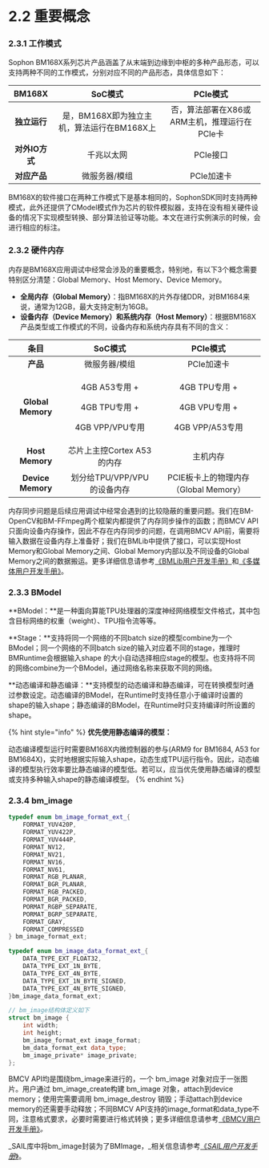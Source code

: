 # 2.2 重要概念

### 2.3.1 工作模式

Sophon BM168X系列芯片产品涵盖了从末端到边缘到中枢的多种产品形态，可以支持两种不同的工作模式，分别对应不同的产品形态，具体信息如下：

|   BM168X   |            SoC模式            |            PCIe模式           |
| :--------: | :-------------------------: | :-------------------------: |
|  **独立运行**  | 是，BM168X即为独立主机，算法运行在BM168X上 | 否，算法部署在X86或ARM主机，推理运行在PCIe卡 |
| **对外IO方式** |            千兆以太网            |            PCIe接口           |
|  **对应产品**  |           微服务器/模组           |           PCIe加速卡           |

BM168X的软件接口在两种工作模式下是基本相同的，SophonSDK同时支持两种模式，此外还提供了CModel模式作为芯片的软件模拟器，支持在没有相关硬件设备的情况下实现模型转换、部分算法验证等功能。本文在进行实例演示的时候，会进行相应的标注。

### 2.3.2 硬件内存

内存是BM168X应用调试中经常会涉及的重要概念，特别地，有以下3个概念需要特别区分清楚：Global Memory、Host Memory、Device Memory。

* **全局内存（Global Memory）**：指BM168X的片外存储DDR，对BM1684来说，通常为12GB，最大支持定制为16GB。
* **设备内存（Device Memory）和系统内存（Host Memory）**：根据BM168X产品类型或工作模式的不同，设备内存和系统内存具有不同的含义：

|         条目        |                           SoC模式                           |                           PCIe模式                           |
| :---------------: | :-------------------------------------------------------: | :--------------------------------------------------------: |
|       **产品**      |                          微服务器/模组                          |                           PCIe加速卡                          |
| **Global Memory** | <p>4GB A53专用 +</p><p>4GB TPU专用 + </p><p>4GB VPP/VPU专用</p> | <p>4GB TPU专用 + </p><p>4GB VPU专用 + </p><p>4GB VPP/A53专用</p> |
|  **Host Memory**  |                     芯片上主控Cortex A53的内存                    |                            主机内存                            |
| **Device Memory** |                    划分给TPU/VPP/VPU的设备内存                    |                 PCIE板卡上的物理内存（Global Memory）                |

内存同步问题是后续应用调试中经常会遇到的比较隐蔽的重要问题。我们在BM-OpenCV和BM-FFmpeg两个框架内都提供了内存同步操作的函数；而BMCV API只面向设备内存操作，因此不存在内存同步的问题，在调用BMCV API前，需要将输入数据在设备内存上准备好；我们在BMLib中提供了接口，可以实现Host Memory和Global Memory之间、Global Memory内部以及不同设备的Global Memory之间的数据搬运。更多详细信息请参考[《BMLib用户开发手册》](https://doc.sophgo.com/docs/3.0.0/docs\_latest\_release/bmlib/html/index.html)和[《多媒体用户开发手册》](https://doc.sophgo.com/docs/3.0.0/docs\_latest\_release/multimedia\_guide/html/index.html)。

### 2.3.3 BModel

**BModel：**是一种面向算能TPU处理器的深度神经网络模型文件格式，其中包含目标网络的权重（weight）、TPU指令流等等。

**Stage：**支持将同一个网络的不同batch size的模型combine为一个BModel；同一个网络的不同batch size的输入对应着不同的stage，推理时BMRuntime会根据输入shape 的大小自动选择相应stage的模型。也支持将不同的网络combine为一个BModel，通过网络名称来获取不同的网络。

**动态编译和静态编译：**支持模型的动态编译和静态编译，可在转换模型时通过参数设定。动态编译的BModel，在Runtime时支持任意小于编译时设置的shape的输入shape；静态编译的BModel，在Runtime时只支持编译时所设置的shape。

{% hint style="info" %}
**优先使用静态编译的模型：**

动态编译模型运行时需要BM168X内微控制器的参与(ARM9 for BM1684, A53 for BM1684X)，实时地根据实际输入shape，动态生成TPU运行指令。因此，动态编译的模型执行效率要比静态编译的模型低。若可以，应当优先使用静态编译的模型或支持多种输入shape的静态编译模型。
{% endhint %}

### 2.3.4 bm\_image

```cpp
typedef enum bm_image_format_ext_{
    FORMAT_YUV420P,
    FORMAT_YUV422P,
    FORMAT_YUV444P,
    FORMAT_NV12,
    FORMAT_NV21,
    FORMAT_NV16,
    FORMAT_NV61,
    FORMAT_RGB_PLANAR,
    FORMAT_BGR_PLANAR,
    FORMAT_RGB_PACKED,
    FORMAT_BGR_PACKED,
    PORMAT_RGBP_SEPARATE,
    PORMAT_BGRP_SEPARATE,
    FORMAT_GRAY,
    FORMAT_COMPRESSED
} bm_image_format_ext;

typedef enum bm_image_data_format_ext_{
    DATA_TYPE_EXT_FLOAT32,
    DATA_TYPE_EXT_1N_BYTE,
    DATA_TYPE_EXT_4N_BYTE,
    DATA_TYPE_EXT_1N_BYTE_SIGNED,
    DATA_TYPE_EXT_4N_BYTE_SIGNED,
}bm_image_data_format_ext;

// bm_image结构体定义如下
struct bm_image {
    int width;
    int height;
    bm_image_format_ext image_format;
    bm_data_format_ext data_type;
    bm_image_private* image_private;
};
```

BMCV API均是围绕bm\_image来进行的，一个 bm\_image 对象对应于一张图片。用户通过 bm\_image\_create构建 bm\_image 对象，attach到device memory；使用完需要调用 bm\_image\_destroy 销毁；手动attach到device memory的还需要手动释放；不同BMCV API支持的image\_format和data\_type不同，注意格式要求，必要时需要进行格式转换；更多详细信息请参考[《BMCV用户开发手册》](https://doc.sophgo.com/docs/3.0.0/docs\_latest\_release/bmcv/html/index.html)_。_

_SAIL库中将bm\_image封装为了BMImage，_相关信息请参考[《_SAIL用户开发手册_》](https://doc.sophgo.com/docs/3.0.0/docs\_latest\_release/sophon-inference/html/index.html)。
